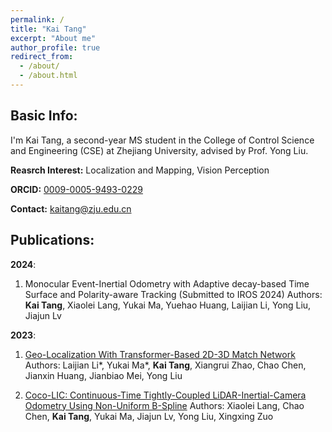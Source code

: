 ```yaml
---
permalink: /
title: "Kai Tang"
excerpt: "About me"
author_profile: true
redirect_from: 
  - /about/
  - /about.html
---
```


Basic Info:
------
I'm Kai Tang, a second-year MS student in the College of Control Science and Engineering (CSE) at Zhejiang University, advised by Prof. Yong Liu.

**Reasrch Interest:** Localization and Mapping, Vision Perception

**ORCID:** [0009-0005-9493-0229](https://orcid.org/0009-0005-9493-0229)

**Contact:** [kaitang@zju.edu.cn](kaitang@zju.edu.cn)

Publications:
------
**2024**:
1. Monocular Event-Inertial Odometry with Adaptive decay-based Time Surface and Polarity-aware Tracking (Submitted to IROS 2024)
Authors: **Kai Tang**, Xiaolei Lang, Yukai Ma, Yuehao Huang, Laijian Li, Yong Liu, Jiajun Lv

**2023**:
1. [Geo-Localization With Transformer-Based 2D-3D Match Network](/publication/2023-06-29-paper)
Authors: Laijian Li\*, Yukai Ma\*, **Kai Tang**, Xiangrui Zhao, Chao Chen, Jianxin Huang, Jianbiao Mei, Yong Liu

2. [Coco-LIC: Continuous-Time Tightly-Coupled LiDAR-Inertial-Camera Odometry Using Non-Uniform B-Spline](/publication/2023-09-14-paper)
Authors: Xiaolei Lang, Chao Chen, **Kai Tang**, Yukai Ma, Jiajun Lv, Yong Liu, Xingxing Zuo